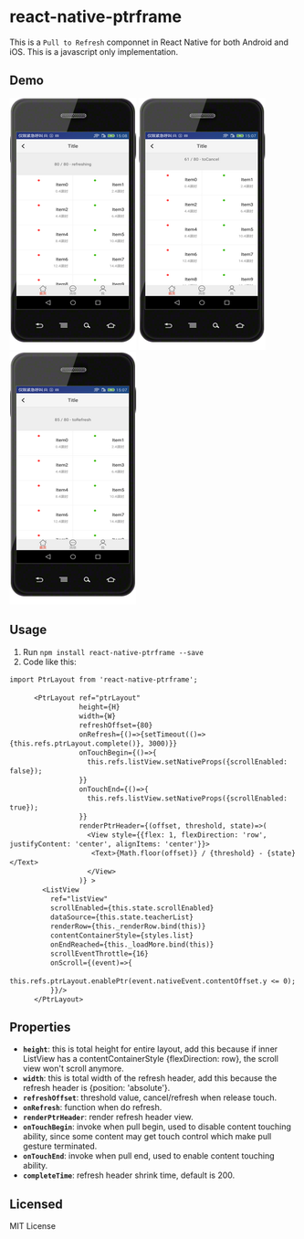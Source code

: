 # react-native-ptrframe

This is a `Pull to Refresh` componnet in React Native for both Android and iOS.
This is a javascript only implementation.

## Demo

![](./art/ptr_refreshing.png)
![](./art/ptr_to_cancel.png)
![](./art/ptr_to_refresh.png)

## Usage

1. Run `npm install react-native-ptrframe --save`
2. Code like this:

```
import PtrLayout from 'react-native-ptrframe';

      <PtrLayout ref="ptrLayout"
                 height={H}
                 width={W}
                 refreshOffset={80}
                 onRefresh={()=>{setTimeout(()=>{this.refs.ptrLayout.complete()}, 3000)}}
                 onTouchBegin={()=>{
                   this.refs.listView.setNativeProps({scrollEnabled: false});
                 }}
                 onTouchEnd={()=>{
                   this.refs.listView.setNativeProps({scrollEnabled: true});
                 }}
                 renderPtrHeader={(offset, threshold, state)=>(
                   <View style={{flex: 1, flexDirection: 'row', justifyContent: 'center', alignItems: 'center'}}>
                    <Text>{Math.floor(offset)} / {threshold} - {state}</Text>
                   </View>
                 )} >
        <ListView
          ref="listView"
          scrollEnabled={this.state.scrollEnabled}
          dataSource={this.state.teacherList}
          renderRow={this._renderRow.bind(this)}
          contentContainerStyle={styles.list}
          onEndReached={this._loadMore.bind(this)}
          scrollEventThrottle={16}
          onScroll={(event)=>{
            this.refs.ptrLayout.enablePtr(event.nativeEvent.contentOffset.y <= 0);
          }}/>
      </PtrLayout>
```

## Properties

* **`height`**: this is total height for entire layout, add this because if inner ListView has a contentContainerStyle {flexDirection: row}, the scroll view won't scroll anymore.
* **`width`**: this is total width of the refresh header, add this because the refresh header is {position: 'absolute'}.
* **`refreshOffset`**: threshold value, cancel/refresh when release touch.
* **`onRefresh`**: function when do refresh.
* **`renderPtrHeader`**: render refresh header view.
* **`onTouchBegin`**: invoke when pull begin, used to disable content touching ability, since some content may get touch control which make pull gesture terminated.
* **`onTouchEnd`**: invoke when pull end, used to enable content touching ability.
* **`completeTime`**: refresh header shrink time, default is 200.

## Licensed

MIT License
